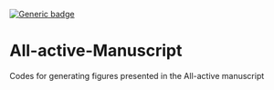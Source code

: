[![Generic badge](https://img.shields.io/badge/License-Allen_Institute-yellow.svg)](https://alleninstitute.org/legal/terms-use/)

# All-active-Manuscript
Codes for generating figures presented in the All-active manuscript
